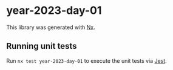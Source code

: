 # year-2023-day-01

This library was generated with [Nx](https://nx.dev).

## Running unit tests

Run `nx test year-2023-day-01` to execute the unit tests via [Jest](https://jestjs.io).
